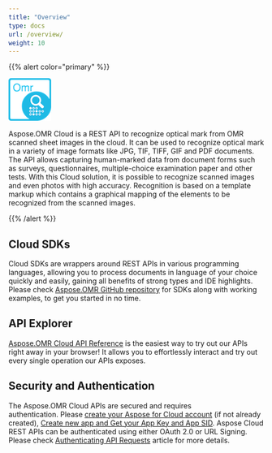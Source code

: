 ```yaml
---
title: "Overview"
type: docs
url: /overview/
weight: 10
---
```


{{% alert color="primary" %}} 

![todo:image_alt_text](overview_1.png)

Aspose.OMR Cloud is a REST API to recognize optical mark from OMR scanned sheet images in the cloud. It can be used to recognize optical mark in a variety of image formats like JPG, TIF, TIFF, GIF and PDF documents. The API allows capturing human-marked data from document forms such as surveys, questionnaires, multiple-choice examination paper and other tests. With this Cloud solution, it is possible to recognize scanned images and even photos with high accuracy. Recognition is based on a template markup which contains a graphical mapping of the elements to be recognized from the scanned images.

{{% /alert %}} 
## **Cloud SDKs**
Cloud SDKs are wrappers around REST APIs in various programming languages, allowing you to process documents in language of your choice quickly and easily, gaining all benefits of strong types and IDE highlights. Please check [Aspose.OMR GitHub repository](https://github.com/aspose-omr-cloud/) for SDKs along with working examples, to get you started in no time.
## **API Explorer**
[Aspose.OMR Cloud API Reference](https://apireference.aspose.cloud/omr/) is the easiest way to try out our APIs right away in your browser! It allows you to effortlessly interact and try out every single operation our APIs exposes.
## **Security and Authentication**
The Aspose.OMR Cloud APIs are secured and requires authentication. Please [create your Aspose for Cloud account](https://docs.aspose.cloud/total/creating-and-managing-account/) (if not already created), [Create new app and Get your App Key and App SID](https://docs.aspose.cloud/total/create-new-app-and-get-app-key-and-sid/). Aspose Cloud REST APIs can be authenticated using either OAuth 2.0 or URL Signing. Please check [Authenticating API Requests](https://docs.aspose.cloud/total/authenticating-api-requests/) article for more details.
